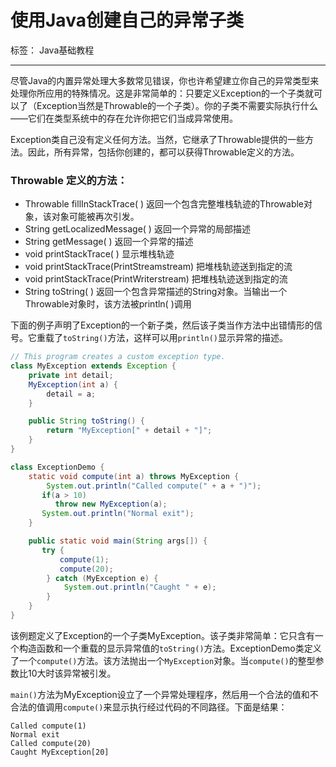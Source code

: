 # 使用Java创建自己的异常子类

标签： Java基础教程

---

尽管Java的内置异常处理大多数常见错误，你也许希望建立你自己的异常类型来处理你所应用的特殊情况。这是非常简单的：只要定义Exception的一个子类就可以了（Exception当然是Throwable的一个子类）。你的子类不需要实际执行什么——它们在类型系统中的存在允许你把它们当成异常使用。

Exception类自己没有定义任何方法。当然，它继承了Throwable提供的一些方法。因此，所有异常，包括你创建的，都可以获得Throwable定义的方法。

### Throwable 定义的方法：

- Throwable fillInStackTrace( )	返回一个包含完整堆栈轨迹的Throwable对象，该对象可能被再次引发。
- String getLocalizedMessage( )	返回一个异常的局部描述
- String getMessage( )	返回一个异常的描述
- void printStackTrace( )	显示堆栈轨迹
- void printStackTrace(PrintStreamstream)
把堆栈轨迹送到指定的流
- void printStackTrace(PrintWriterstream)	把堆栈轨迹送到指定的流
- String toString( )	返回一个包含异常描述的String对象。当输出一个Throwable对象时，该方法被println( )调用

下面的例子声明了Exception的一个新子类，然后该子类当作方法中出错情形的信号。它重载了`toString()`方法，这样可以用`println()`显示异常的描述。

```java
// This program creates a custom exception type.
class MyException extends Exception {
    private int detail;
    MyException(int a) {
        detail = a;
    }

    public String toString() {
        return "MyException[" + detail + "]";
    }
}

class ExceptionDemo {
    static void compute(int a) throws MyException {
        System.out.println("Called compute(" + a + ")");
       if(a > 10)
          throw new MyException(a);
       System.out.println("Normal exit");
    }

    public static void main(String args[]) {
       try {
           compute(1);
           compute(20);
        } catch (MyException e) {
            System.out.println("Caught " + e);
        }
    }
}
```

该例题定义了Exception的一个子类MyException。该子类非常简单：它只含有一个构造函数和一个重载的显示异常值的`toString()`方法。ExceptionDemo类定义了一个`compute()`方法。该方法抛出一个`MyException`对象。当`compute()`的整型参数比10大时该异常被引发。

`main()`方法为MyException设立了一个异常处理程序，然后用一个合法的值和不合法的值调用`compute()`来显示执行经过代码的不同路径。下面是结果：

```
Called compute(1)
Normal exit
Called compute(20)
Caught MyException[20]
```
